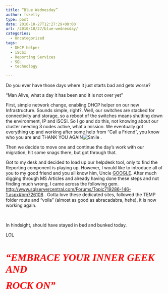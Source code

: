 ```yaml
---
title: “Blue Wednesday”
author: fskelly
type: post
date: 2010-10-27T12:27:29+00:00
url: /2010/10/27/blue-wednesday/
categories:
  - Uncategorized
tags:
  - DHCP helper
  - iSCSI
  - Reporting Services
  - SQL
  - technology

---
```

Do you ever have those days where it just starts bad and gets worse?

“Man Alive, what a day it has been and it is not over yet”

First, simple network change, enabling DHCP helper on our new Infrastructure. Sounds simple, right?. Well, our switches are stacked for connectivity and storage, so a reboot of the switches means shutting down the environment, IP and iSCSI. So I go and do this, not knowing about our cluster needing 3 nodes active, what a mission. We eventually got everything up and working after some help from “Call a Friend”, you know who you are and THANK YOU AGAIN<img style="border-style:none;" class="wlEmoticon wlEmoticon-smile" alt="Smile" src="http://fskelly.files.wordpress.com/2010/10/wlemoticon-smile.png" /> .

Then we decide to move one and continue the day’s work with our migration, hit some snags there, but got through that.

Got to my desk and decided to load up our helpdesk tool, only to find the Reporting component is playing up. However, I would like to introduce all of you to my good friend and you all know him, Uncle [GOOGLE][1]. After much digging through MS Articles and already having done these steps and not finding much wrong, I came across the following gem. <http://www.sqlservercentral.com/Forums/Topic719286-146-1.aspx#bm726108> . Gotta love these dedicated sites, followed the TEMP folder route and “voila” (almost as good as abracadabra, hehe), it is now working again.

&#160;

In hindsight, should have stayed in bed and bunked today.

LOL

&#160;

<font color="#ff0000" size="6" face="Broadway"><em><strong>“EMBRACE YOUR INNER GEEK AND</strong></em></font>

<font color="#ff0000" size="6" face="Broadway"><em><strong> ROCK ON”</strong></em></font>

 [1]: http://www.google.co.za/